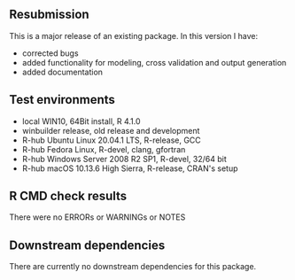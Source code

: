 ## Resubmission
This is a major release of an existing package. In this version I have:

* corrected bugs
* added functionality for modeling, cross validation and output generation
* added documentation

## Test environments
* local WIN10, 64Bit install, R 4.1.0
* winbuilder release, old release and development
* R-hub Ubuntu Linux 20.04.1 LTS, R-release, GCC
* R-hub Fedora Linux, R-devel, clang, gfortran
* R-hub Windows Server 2008 R2 SP1, R-devel, 32/64 bit
* R-hub macOS 10.13.6 High Sierra, R-release, CRAN's setup

## R CMD check results
There were no ERRORs or WARNINGs or NOTES

## Downstream dependencies
There are currently no downstream dependencies for this package.
